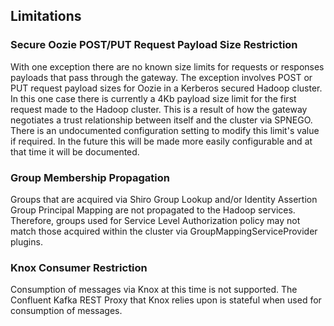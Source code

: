 <!--
   Licensed to the Apache Software Foundation (ASF) under one or more
   contributor license agreements.  See the NOTICE file distributed with
   this work for additional information regarding copyright ownership.
   The ASF licenses this file to You under the Apache License, Version 2.0
   (the "License"); you may not use this file except in compliance with
   the License.  You may obtain a copy of the License at

       https://www.apache.org/licenses/LICENSE-2.0

   Unless required by applicable law or agreed to in writing, software
   distributed under the License is distributed on an "AS IS" BASIS,
   WITHOUT WARRANTIES OR CONDITIONS OF ANY KIND, either express or implied.
   See the License for the specific language governing permissions and
   limitations under the License.
-->
<!---
   Licensed to the Apache Software Foundation (ASF) under one or more
   contributor license agreements.  See the NOTICE file distributed with
   this work for additional information regarding copyright ownership.
   The ASF licenses this file to You under the Apache License, Version 2.0
   (the "License"); you may not use this file except in compliance with
   the License.  You may obtain a copy of the License at

       https://www.apache.org/licenses/LICENSE-2.0

   Unless required by applicable law or agreed to in writing, software
   distributed under the License is distributed on an "AS IS" BASIS,
   WITHOUT WARRANTIES OR CONDITIONS OF ANY KIND, either express or implied.
   See the License for the specific language governing permissions and
   limitations under the License.
--->

## Limitations ##


### Secure Oozie POST/PUT Request Payload Size Restriction ###

With one exception there are no known size limits for requests or responses payloads that pass through the gateway.
The exception involves POST or PUT request payload sizes for Oozie in a Kerberos secured Hadoop cluster.
In this one case there is currently a 4Kb payload size limit for the first request made to the Hadoop cluster.
This is a result of how the gateway negotiates a trust relationship between itself and the cluster via SPNEGO.
There is an undocumented configuration setting to modify this limit's value if required.
In the future this will be made more easily configurable and at that time it will be documented.

### Group Membership Propagation ###

Groups that are acquired via Shiro Group Lookup and/or Identity Assertion Group Principal Mapping are not propagated to the Hadoop services.
Therefore, groups used for Service Level Authorization policy may not match those acquired within the cluster via GroupMappingServiceProvider plugins.

### Knox Consumer Restriction ###

Consumption of messages via Knox at this time is not supported.  The Confluent Kafka REST Proxy that Knox relies upon is stateful when used for
consumption of messages.

